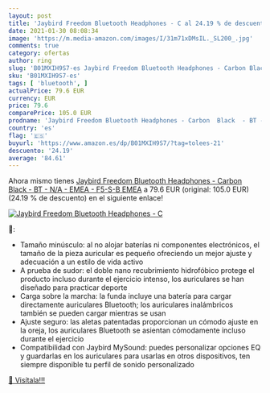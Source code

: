 ```yaml
---
layout: post
title: 'Jaybird Freedom Bluetooth Headphones - C al 24.19 % de descuento'
date: 2021-01-30 08:08:34
image: 'https://m.media-amazon.com/images/I/31m71xDMsIL._SL200_.jpg'
comments: true
category: ofertas
author: ring
slug: 'B01MXIH9S7-es Jaybird Freedom Bluetooth Headphones - Carbon Black - BT -...'
sku: 'B01MXIH9S7-es'
tags: [ 'bluetooth', ]
actualPrice: 79.6 EUR
currency: EUR
price: 79.6
comparePrice: 105.0 EUR
prodname: 'Jaybird Freedom Bluetooth Headphones - Carbon  Black  - BT - N/A - EMEA - F5-S-B EMEA'
country: 'es'
flag: '🇪🇸'
buyurl: 'https://www.amazon.es/dp/B01MXIH9S7/?tag=tolees-21'
descuento: '24.19'
average: '84.61'
---
```


Ahora mismo tienes [Jaybird Freedom Bluetooth Headphones - Carbon  Black  - BT - N/A - EMEA - F5-S-B EMEA](https://www.amazon.es/dp/B01MXIH9S7/?tag=tolees-21) a 79.6 EUR (original: 105.0 EUR) (24.19 %  de descuento) en el siguiente enlace!

[![Jaybird Freedom Bluetooth Headphones - C](https://m.media-amazon.com/images/I/31m71xDMsIL._SL200_.jpg)](https://www.amazon.es/dp/B01MXIH9S7/?tag=tolees-21)

🔎:

- Tamaño minúsculo: al no alojar baterías ni componentes electrónicos, el tamaño de la pieza auricular es pequeño ofreciendo un mejor ajuste y adecuación a un estilo de vida activo
- A prueba de sudor: el doble nano recubrimiento hidrofóbico protege el producto incluso durante el ejercicio intenso, los auriculares se han diseñado para practicar deporte
- Carga sobre la marcha: la funda incluye una batería para cargar directamente auriculares Bluetooth; los auriculares inalámbricos también se pueden cargar mientras se usan
- Ajuste seguro: las aletas patentadas proporcionan un cómodo ajuste en la oreja, los auriculares Bluetooth se asientan cómodamente incluso durante el ejercicio
- Compatibilidad con Jaybird MySound: puedes personalizar opciones EQ y guardarlas en los auriculares para usarlas en otros dispositivos, ten siempre disponible tu perfil de sonido personalizado

[🛒 Visítala!!!](https://www.amazon.es/dp/B01MXIH9S7/?tag=tolees-21)
